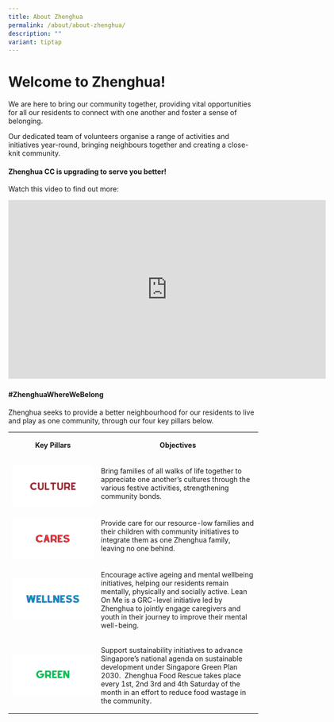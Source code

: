 ```yaml
---
title: About Zhenghua
permalink: /about/about-zhenghua/
description: ""
variant: tiptap
---
```

<h1>Welcome to Zhenghua!</h1><p>We are here to bring our community together, providing vital opportunities for all our residents to connect with one another and foster a sense of belonging.</p><p>Our dedicated team of volunteers organise a range of activities and initiatives year-round, bringing neighbours together and creating a close-knit community.</p><p></p><h4>Zhenghua CC is upgrading to serve you better!</h4><p>Watch this video to find out more:</p><div class="iframe-wrapper"><iframe height="360" width="640" allowfullscreen="true" frameborder="0" src="https://player.vimeo.com/video/892979622?badge=0&amp;autopause=0&amp;player_id=0&amp;app_id=58479"></iframe></div><p></p><h4>#ZhenghuaWhereWeBelong</h4><p>Zhenghua seeks to provide a better neighbourhood for our residents to live and play as one community, through our four key pillars below.</p><table><tbody><tr><th rowspan="1" colspan="1"><p>Key Pillars</p></th><th rowspan="1" colspan="1"><p>Objectives</p></th></tr><tr><td rowspan="1" colspan="1"><p></p><div class="isomer-image-wrapper"><img height="auto" width="100%" alt="culture" src="/images/Culture.jpg"></div></td><td rowspan="1" colspan="1"><p>Bring families of all walks of life together to appreciate one another’s cultures through the various festive activities, strengthening community bonds.</p></td></tr><tr><td rowspan="1" colspan="1"><p></p><div class="isomer-image-wrapper"><img height="auto" width="100%" alt="" src="/images/Cares.jpg"></div></td><td rowspan="1" colspan="1"><p>Provide care for our resource-low families and their children with community initiatives to integrate them as one Zhenghua family, leaving no one behind.</p></td></tr><tr><td rowspan="1" colspan="1"><p></p><p></p><p></p><p></p><div class="isomer-image-wrapper"><img height="auto" width="100%" alt="" src="/images/Wellness.jpg"></div><p></p><p></p></td><td rowspan="1" colspan="1"><p>Encourage active ageing and mental wellbeing initiatives, helping our residents remain mentally, physically and socially active.&nbsp;Lean On Me is a GRC-level initiative led by Zhenghua to jointly engage caregivers and youth in their journey to improve their mental well-being.</p></td></tr><tr><td rowspan="1" colspan="1"><p></p><p></p><p></p><p></p><div class="isomer-image-wrapper"><img height="auto" width="100%" alt="" src="/images/Green.jpg"></div><p></p><p></p><p></p></td><td rowspan="1" colspan="1"><p>Support sustainability initiatives to advance Singapore’s national agenda on sustainable development under Singapore Green Plan 2030.&nbsp; Zhenghua Food Rescue takes place every 1st, 2nd 3rd and 4th Saturday of the month in an effort to reduce food wastage in the community.</p></td></tr></tbody></table><p></p>